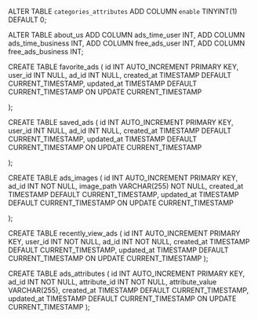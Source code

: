 ALTER TABLE `categories_attributes`
ADD COLUMN `enable` TINYINT(1) DEFAULT 0;




ALTER TABLE about_us
ADD COLUMN ads_time_user INT,
ADD COLUMN ads_time_business INT,
ADD COLUMN free_ads_user INT,
ADD COLUMN free_ads_business INT;


CREATE TABLE favorite_ads (
    id INT AUTO_INCREMENT PRIMARY KEY,
    user_id INT NULL,
    ad_id INT NULL,
    created_at TIMESTAMP DEFAULT CURRENT_TIMESTAMP,
    updated_at TIMESTAMP DEFAULT CURRENT_TIMESTAMP ON UPDATE CURRENT_TIMESTAMP
    
);

CREATE TABLE saved_ads (
    id INT AUTO_INCREMENT PRIMARY KEY,
    user_id INT NULL,
    ad_id INT NULL,
    created_at TIMESTAMP DEFAULT CURRENT_TIMESTAMP,
    updated_at TIMESTAMP DEFAULT CURRENT_TIMESTAMP ON UPDATE CURRENT_TIMESTAMP
    
);


CREATE TABLE ads_images (
    id INT AUTO_INCREMENT PRIMARY KEY,
    ad_id INT NOT NULL,
    image_path VARCHAR(255) NOT NULL,
    created_at TIMESTAMP DEFAULT CURRENT_TIMESTAMP,
    updated_at TIMESTAMP DEFAULT CURRENT_TIMESTAMP ON UPDATE CURRENT_TIMESTAMP
    
);

CREATE TABLE recently_view_ads (
    id INT AUTO_INCREMENT PRIMARY KEY,
    user_id INT NOT NULL,
    ad_id INT NOT NULL,
    created_at TIMESTAMP DEFAULT CURRENT_TIMESTAMP,
    updated_at TIMESTAMP DEFAULT CURRENT_TIMESTAMP ON UPDATE CURRENT_TIMESTAMP
);


CREATE TABLE ads_attributes (
    id INT AUTO_INCREMENT PRIMARY KEY,
    ad_id INT NOT NULL,
    attribute_id INT NOT NULL,
    attribute_value VARCHAR(255),
    created_at TIMESTAMP DEFAULT CURRENT_TIMESTAMP,
    updated_at TIMESTAMP DEFAULT CURRENT_TIMESTAMP ON UPDATE CURRENT_TIMESTAMP
);
